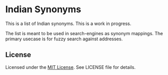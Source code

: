 # Indian Synonyms

This is a list of Indian synonyms. This is a work in progress.

The list is meant to be used in search-engines as synonym mappings. The primary usecase is for fuzzy search against addresses.

## License

Licensed under the [MIT License](https://nemo.mit-license.org/). See LICENSE file for details.